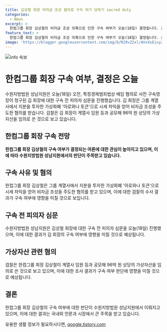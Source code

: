 ```yaml
---
title: 김상철 회장 비자금 조성 혐의로 구속 위기 당하기 sacred duty
categories:
  - News
excerpt: >
  한컴그룹 회장 김상철의 비자금 조성 의혹으로 인한 구속 여부가 오늘(18일) 결정됩니다. 김 회장은 가상화폐 아로와나 토큰으로 비자금을 조성한 혐의를 받으며, 수원지방법원 성남지원은 이에 대한 구속 전 피의자 심문을 진행했습니다. 검찰은 김 회장이 96억 원 상당의 가상자산을 임의로 쓴 것으로 의심하고 있습니다.
feature_text: >
  한컴그룹 회장 김상철의 비자금 조성 의혹으로 인한 구속 여부가 오늘(18일) 결정됩니다. 김 회장은 가상화폐 아로와나 토큰으로 비자금을 조성한 혐의를 받으며, 수원지방법원 성남지원은 이에 대한 구속 전 피의자 심문을 진행했습니다. 검찰은 김 회장이 96억 원 상당의 가상자산을 임의로 쓴 것으로 의심하고 있습니다.
image: 'https://blogger.googleusercontent.com/img/b/R29vZ2xl/AVvXsEixyZcFfHzMRdzZMjFBmAUKJYCLCGyLL1o632UiGVXcaFdKo_bkvkuCioo0uUKlGfBVcT3P84aROyZIXSBEx3Aw5nCQ3pTgDom1WDC4m8eifvWiAmWEEVb4x6G_l8C0QH225ldMjyaFvpxGEBGNO37VmDTDMHGhJPq73UglMfDca1-0aw/s1600/blogspot.png'
---
```


<p><img src="https://blogger.googleusercontent.com/img/b/R29vZ2xl/AVvXsEixyZcFfHzMRdzZMjFBmAUKJYCLCGyLL1o632UiGVXcaFdKo_bkvkuCioo0uUKlGfBVcT3P84aROyZIXSBEx3Aw5nCQ3pTgDom1WDC4m8eifvWiAmWEEVb4x6G_l8C0QH225ldMjyaFvpxGEBGNO37VmDTDMHGhJPq73UglMfDca1-0aw/s1600/blogspot.png" alt="info 속보" /></p>

<h1 data-ke-size="size26">한컴그룹 회장 구속 여부, 결정은 오늘</h1>

<p data-ke-size="size16">수원지방법원 성남지원은 오늘(18일) 오전, 특정경제범죄법상 배임 혐의로 사전 구속영장이 청구된 김 회장에 대한 구속 전 피의자 심문을 진행했습니다. 김 회장은 그룹 계열사에서 지분을 투자한 가상화폐 '아로와나 토큰'으로 시세 차익을 얻어 비자금 조성을 주도한 혐의를 받습니다. 검찰은 김 회장이 계열사 임원 등과 공모해 96억 원 상당의 가상자산을  임의로 쓴 것으로 보고 있습니다.</p>

<h2 data-ke-size="size24">한컴그룹 회장 구속 전망</h2>

<p data-ke-size="size16"><b>한컴그룹 회장 김상철의 구속 여부가 결정되는 여론에 대한 관심이 높아지고 있으며, 이에 따라 수원지방법원 성남지원에서의 판단이 주목받고 있습니다.</b></p>

<h2 data-ke-size="size24">구속 사유 및 혐의</h2>

<p data-ke-size="size16">한컴그룹 회장 김상철은 그룹 계열사에서 지분을 투자한 가상화폐 '아로와나 토큰'으로 시세 차익을 얻어 비자금 조성을 주도한 혐의를 받고 있으며, 이에 대한 검찰의 수사 결과가 구속 여부에 영향을 미칠 것으로 보입니다.</p>

<h2 data-ke-size="size24">구속 전 피의자 심문</h2>

<p data-ke-size="size16">수원지방법원 성남지원은 김상철 회장에 대한 구속 전 피의자 심문을 오늘(18일) 진행했으며, 이에 대한 결과가 김 회장의 구속 여부에 영향을 미칠 것으로 예상됩니다.</p>

<h2 data-ke-size="size24">가상자산 관련 혐의</h2>

<p data-ke-size="size16">검찰은 한컴그룹 회장 김상철이 계열사 임원 등과 공모해 96억 원 상당의 가상자산을 임의로 쓴 것으로 보고 있으며, 이에 대한 조사 결과가 구속 여부 판단에 영향을 미칠 것으로 예상됩니다.</p>

<h2 data-ke-size="size24">결론</h2>

<p data-ke-size="size16">한컴그룹 회장 김상철의 구속 여부에 대한 판단이 수원지방법원 성남지원에서 이뤄지고 있으며, 이에 대한 결과는 국내외 언론과 시장에서 큰 주목을 받고 있습니다.</p>
유용한 생활 정보가 필요하시다면, <a href="https://qoogle.tistory.com" rel="dofollow">qoogle.tistory.com</a>


